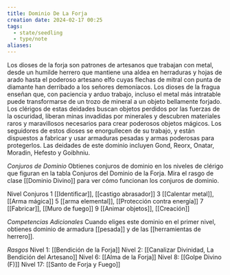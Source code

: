 ```yaml
---
title: Dominio De La Forja
creation date: 2024-02-17 00:25
tags:
  - state/seedling
  - type/note
aliases:
---
```


Los dioses de la forja son patrones de artesanos que trabajan con metal, desde un humilde herrero que mantiene una aldea en herraduras y hojas de arado hasta el poderoso artesano elfo cuyas flechas de mitral con punta de diamante han derribado a los señores demoníacos. Los dioses de la fragua enseñan que, con paciencia y arduo trabajo, incluso el metal más intratable puede transformarse de un trozo de mineral a un objeto bellamente forjado. Los clérigos de estas deidades buscan objetos perdidos por las fuerzas de la oscuridad, liberan minas invadidas por minerales y descubren materiales raros y maravillosos necesarios para crear poderosos objetos mágicos. Los seguidores de estos dioses se enorgullecen de su trabajo, y están dispuestos a fabricar y usar armaduras pesadas y armas poderosas para protegerlos.
Las deidades de este dominio incluyen Gond, Reorx, Onatar, Moradin, Hefesto y Goibhniu.

*Conjuros de Dominio*
Obtienes conjuros de dominio en los niveles de clérigo que figuran en la tabla Conjuros del Dominio de la Forja. Mira el rasgo de clase [[Dominio Divino]] para ver cómo funcionan los conjuros de dominio.

Nivel            Conjuros
   1                [[Identificar]], [[castigo abrasador]]
   3               [[Calentar metal]], [[Arma mágica]]
   5               [[arma elemental]], [[Protección contra energía]]
   7               [[Fabricar]], [[Muro de fuego]]
   9               [[Animar objetos]], [[Creación]]


*Competencias Adicionales*
Cuando eliges este dominio en el primer nivel, obtienes dominio de armadura
[[pesada]] y de las [[herramientas de herrero]].


*Rasgos*
Nivel 1: [[Bendición de la Forja]]
Nivel 2: [[Canalizar Divinidad, La Bendición del Artesano]]
Nivel 6: [[Alma de la Forja]]
Nivel 8: [[Golpe Divino (F)]]
Nivel 17: [[Santo de Forja y Fuego]]